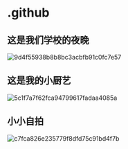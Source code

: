 # .github
## 这是我们学校的夜晚
![9d4f55938b8b8bc3acbfb91c0fc7e57](https://user-images.githubusercontent.com/51198665/162116503-77b0319e-995c-44aa-87fc-c4eb3af28be0.jpg)
## 这是我的小厨艺
![5c1f7a7f62fca94799617fadaa4085a](https://user-images.githubusercontent.com/51198665/162116632-0fbe11fd-c037-4c98-b995-91a9f28ae457.jpg)
## 小小自拍
![c7fca826e235779f8dfd75c91bd4f7b](https://user-images.githubusercontent.com/51198665/162116662-20a8a52e-e747-4d85-9f9a-12d04709e3f8.jpg)
